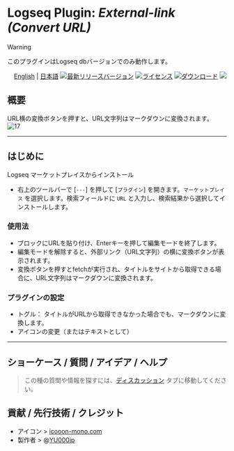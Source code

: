 # Logseq Plugin: *External-link (Convert URL)*

> [!WARNING]
>このプラグインはLogseq dbバージョンでのみ動作します。

<div align="right">
  
[English](https://github.com/YU000jp/logseq-db-plugin-external-link) | [日本語](https://github.com/YU000jp/logseq-db-plugin-external-link/blob/main/readme.ja.md)
[![最新リリースバージョン](https://img.shields.io/github/v/release/YU000jp/logseq-db-plugin-external-link)](https://github.com/YU000jp/logseq-db-plugin-external-link/releases)
[![ライセンス](https://img.shields.io/github/license/YU000jp/logseq-db-plugin-external-link?color=blue)](https://github.com/YU000jp/logseq-db-plugin-external-link/LICENSE)
[![ダウンロード](https://img.shields.io/github/downloads/YU000jp/logseq-db-plugin-external-link/total.svg)](https://github.com/YU000jp/logseq-db-plugin-external-link/releases)
 <a href="https://www.buymeacoffee.com/yu000japan"><img src="https://img.buymeacoffee.com/button-api/?text=Buy me a pizza&emoji=🍕&slug=yu000japan&button_colour=FFDD00&font_colour=000000&font_family=Poppins&outline_colour=000000&coffee_colour=ffffff" /></a>
</div>

## 概要

URL横の変換ボタンを押すと、URL文字列はマークダウンに変換されます。
![17](https://github.com/user-attachments/assets/10ccacc6-d217-45e1-aa58-d64cf3bc3b14)

---

## はじめに

Logseq マーケットプレイスからインストール
  - 右上のツールバーで [`---`] を押して [`プラグイン`] を開きます。`マーケットプレイス` を選択します。検索フィールドに `URL` と入力し、検索結果から選択してインストールします。

### 使用法

- ブロックにURLを貼り付け、Enterキーを押して編集モードを終了します。
- 編集モードを解除すると、外部リンク（URL文字列）の横に変換ボタンが表示されます。
- 変換ボタンを押すとfetchが実行され、タイトルをサイトから取得できる場合に、URL文字列はマークダウンに変換されます。

### プラグインの設定

- トグル： タイトルがURLから取得できなかった場合でも、マークダウンに変換します。
- アイコンの変更（またはテキストとして）

---

## ショーケース / 質問 / アイデア / ヘルプ

> この種の質問や情報を探すには、[ディスカッション](https://github.com/YU000jp/logseq-db-plugin-external-link/discussions) タブに移動してください。

## 貢献 / 先行技術 / クレジット

- アイコン > [icooon-mono.com](https://icooon-mono.com/10968-%e3%83%aa%e3%83%b3%e3%82%af%e3%81%ae%e3%83%95%e3%83%aa%e3%83%bc%e3%82%a2%e3%82%a4%e3%82%b3%e3%83%b31/)
- 製作者 > @[YU000jp](https://github.com/YU000jp)
